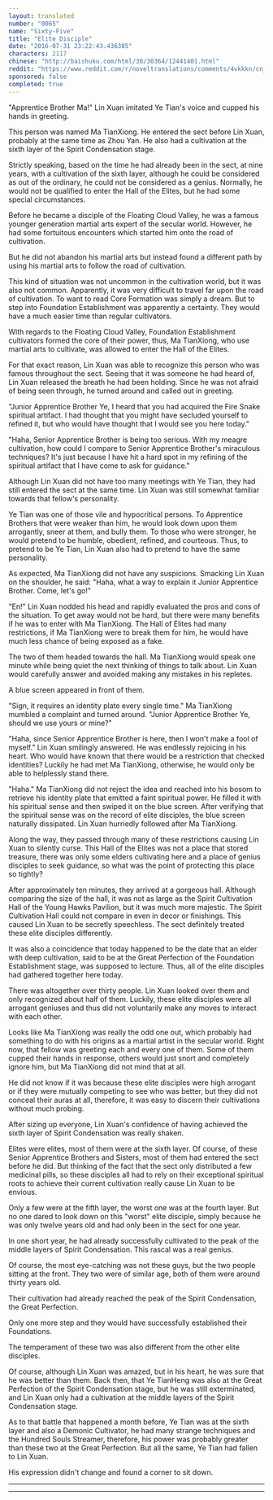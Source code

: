 ```yaml
---
layout: translated
number: "0065"
name: "Sixty-Five"
title: "Elite Disciple"
date: "2016-07-31 23:22:43.436385"
characters: 2117
chinese: "http://baishuku.com/html/30/30364/12441401.html"
reddit: "https://www.reddit.com/r/noveltranslations/comments/4vkkkn/cn_tempered_immortal_chapter_0065/"
sponsored: false
completed: true
---
```


"Apprentice Brother Ma!" Lin Xuan imitated Ye Tian's voice and cupped his hands in greeting.

This person was named Ma TianXiong. He entered the sect before Lin Xuan, probably at the same time as Zhou Yan. He also had a cultivation at the sixth layer of the Spirit Condensation stage.

Strictly speaking,  based on the time he had already been in the sect, at nine years, with a cultivation of the sixth layer, although he could be considered as out of the ordinary, he could not be considered as a genius. Normally, he would not be qualified to enter the Hall of the Elites, but he had some special circumstances.

Before he became a disciple of the Floating Cloud Valley, he was a famous younger generation martial arts expert of the secular world. However, he had some fortuitous encounters which started him onto the road of cultivation.

But he did not abandon his martial arts but instead found a different path by using his martial arts to follow the road of cultivation.

This kind of situation was not uncommon in the cultivation world, but it was also not common. Apparently, it was very difficult to travel far upon the road of cultivation. To want to read Core Formation was simply a dream. But to step into Foundation Establishment was apparently a certainty. They would have a much easier time than regular cultivators.

With regards to the Floating Cloud Valley, Foundation Establishment cultivators formed the core of their power, thus, Ma TianXiong, who use martial arts to cultivate, was allowed to enter the Hall of the Elites.

For that exact reason, Lin Xuan was able to recognize this person who was famous throughout the sect. Seeing that it was someone he had heard of, Lin Xuan released the breath he had been holding. Since he was not afraid of being seen through, he turned around and called out in greeting.

"Junior Apprentice Brother Ye, I heard that you had acquired the Fire Snake spiritual artifact. I had thought that you might have secluded yourself to refined it, but who would have thought that I would see you here today."

"Haha, Senior Apprentice Brother is being too serious. With my meagre cultivation, how could I compare to Senior Apprentice Brother's miraculous techniques? It's just because I have hit a hard spot in my refining of the spiritual artifact that I have come to ask for guidance."

Although Lin Xuan did not have too many meetings with Ye Tian, they had still entered the sect at the same time. Lin Xuan was still somewhat familiar towards that fellow's personality.

Ye Tian was one of those vile and hypocritical persons. To Apprentice Brothers that were weaker than him, he would look down upon them arrogantly, sneer at them, and bully them. To those who were stronger, he would pretend to be humble, obedient, refined, and courteous. Thus, to pretend to be Ye Tian, Lin Xuan also had to pretend to have the same personality.

As expected, Ma TianXiong did not have any suspicions. Smacking Lin Xuan on the shoulder, he said: "Haha, what a way to explain it Junior Apprentice Brother. Come, let's go!"

"En!" Lin Xuan nodded his head and rapidly evaluated the pros and cons of the situation. To get away would not be hard, but there were many benefits if he was to enter with Ma TianXiong. The Hall of Elites had many restrictions, if Ma TianXiong were to break them for him, he would have much less chance of being exposed as a fake.

The two of them headed towards the hall. Ma TianXiong would speak one minute while being quiet the next thinking of things to talk about. Lin Xuan would carefully answer and avoided making any mistakes in his repletes.

A blue screen appeared in front of them.

"Sign, it requires an identity plate every single time." Ma TianXiong mumbled a complaint and turned around. "Junior Apprentice Brother Ye, should we use yours or mine?"

"Haha, since Senior Apprentice Brother is here, then I won't make a fool of myself." Lin Xuan smilingly answered. He was endlessly rejoicing in his heart. Who would have known that there would be a restriction that checked identities? Luckily he had met Ma TianXiong, otherwise, he would only be able to helplessly stand there.

"Haha." Ma TianXiong did not reject the idea and reached into his bosom to retrieve his identity plate that emitted a faint spiritual power. He filled it with his spiritual sense and then swiped it on the blue screen. After verifying that the spiritual sense was on the record of elite disciples, the blue screen naturally dissipated. Lin Xuan hurriedly followed after Ma TianXiong.

Along the way, they passed through many of these restrictions causing Lin Xuan to silently curse. This Hall of the Elites was not a place that stored treasure, there was only some elders cultivating here and a place of genius disciples to seek guidance, so what was the point of protecting this place so tightly?

After approximately ten minutes, they arrived at a gorgeous hall. Although comparing the size of the hall, it was not as large as the Spirit Cultivation Hall of the Young Hawks Pavilion, but it was much more majestic. The Spirit Cultivation Hall could not compare in even in decor or finishings. This caused Lin Xuan to be secretly speechless. The sect definitely treated these elite disciples differently.

It was also a coincidence that today happened to be the date that an elder with deep cultivation, said to be at the Great Perfection of the Foundation Establishment stage, was supposed to lecture. Thus, all of the elite disciples had gathered together here today.

There was altogether over thirty people. Lin Xuan looked over them and only recognized about half of them. Luckily, these elite disciples were all arrogant geniuses and thus did not voluntarily make any moves to interact with each other.

Looks like Ma TianXiong was really the odd one out, which probably had something to do with his origins as a martial artist in the secular world. Right now, that fellow was greeting each and every one of them. Some of them cupped their hands in response, others would just snort and completely ignore him, but Ma TianXiong did not mind that at all.

He did not know if it was because these elite disciples were high arrogant or if they were mutually competing to see who was better, but they did not conceal their auras at all, therefore, it was easy to discern their cultivations without much probing.

After sizing up everyone, Lin Xuan's confidence of having achieved the sixth layer of Spirit Condensation was really shaken.

Elites were elites, most of them were at the sixth layer. Of course, of these Senior Apprentice Brothers and Sisters, most of them had entered the sect before he did. But thinking of the fact that the sect only distributed a few medicinal pills, so these disciples all had to rely on their exceptional spiritual roots to achieve their current cultivation really cause Lin Xuan to be envious.

Only a few were at the fifth layer, the worst one was at the fourth layer. But no one dared to look down on this "worst" elite disciple, simply because he was only twelve years old and had only been in the sect for one year.

In one short year, he had already successfully cultivated to the peak of the middle layers of Spirit Condensation. This rascal was a real genius.

Of course, the most eye-catching was not these guys, but the two people sitting at the front. They two were of similar age, both of them were around thirty years old.

Their cultivation had already reached the peak of the Spirit Condensation, the Great Perfection.

Only one more step and they would have successfully established their Foundations.

The temperament of these two was also different from the other elite disciples.

Of course, although Lin Xuan was amazed, but in his heart, he was sure that he was better than them. Back then, that Ye TianHeng was also at the Great Perfection of the Spirit Condensation stage, but he was still exterminated, and Lin Xuan only had a cultivation at the middle layers of the Spirit Condensation stage.

As to that battle that happened a month before, Ye Tian was at the sixth layer and also a Demonic Cultivator, he had many strange techniques and the Hundred Souls Streamer, therefore, his power was probably greater than these two at the Great Perfection. But all the same, Ye Tian had fallen to Lin Xuan.

His expression didn't change and found a corner to sit down.

- - -
- - -

[^1]:

